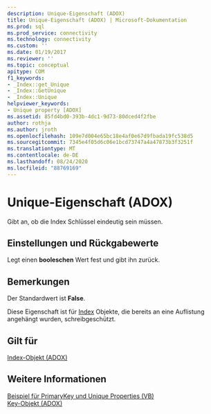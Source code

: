 ```yaml
---
description: Unique-Eigenschaft (ADOX)
title: Unique-Eigenschaft (ADOX) | Microsoft-Dokumentation
ms.prod: sql
ms.prod_service: connectivity
ms.technology: connectivity
ms.custom: ''
ms.date: 01/19/2017
ms.reviewer: ''
ms.topic: conceptual
apitype: COM
f1_keywords:
- _Index::get_Unique
- _Index::GetUnique
- _Index::Unique
helpviewer_keywords:
- Unique property [ADOX]
ms.assetid: 85fd4bd0-393b-4dc1-9d73-80dced4f2fbe
author: rothja
ms.author: jroth
ms.openlocfilehash: 109e7d004e65bc18e4af0e67d9fbada19fc538d5
ms.sourcegitcommit: 7345e4f05d6c06e1bcd73747a4a47873b3f3251f
ms.translationtype: MT
ms.contentlocale: de-DE
ms.lasthandoff: 08/24/2020
ms.locfileid: "88769169"
---
```

# <a name="unique-property-adox"></a>Unique-Eigenschaft (ADOX)
Gibt an, ob die Index Schlüssel eindeutig sein müssen.  
  
## <a name="settings-and-return-values"></a>Einstellungen und Rückgabewerte  
 Legt einen **booleschen** Wert fest und gibt ihn zurück.  
  
## <a name="remarks"></a>Bemerkungen  
 Der Standardwert ist **False**.  
  
 Diese Eigenschaft ist für [Index](./index-object-adox.md) Objekte, die bereits an eine Auflistung angehängt wurden, schreibgeschützt.  
  
## <a name="applies-to"></a>Gilt für  
 [Index-Objekt (ADOX)](./index-object-adox.md)  
  
## <a name="see-also"></a>Weitere Informationen  
 [Beispiel für PrimaryKey und Unique Properties (VB)](./primarykey-and-unique-properties-example-vb.md)   
 [Key-Objekt (ADOX)](./key-object-adox.md)
